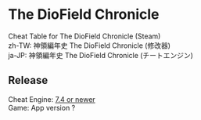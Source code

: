 # The DioField Chronicle  
Cheat Table for The DioField Chronicle (Steam)  
zh-TW: 神領編年史 The DioField Chronicle (修改器)  
ja-JP: 神領編年史 The DioField Chronicle (チートエンジン)  

## Release
Cheat Engine: [7.4 or newer](https://github.com/cheat-engine/cheat-engine/releases)  
Game: App version ?
